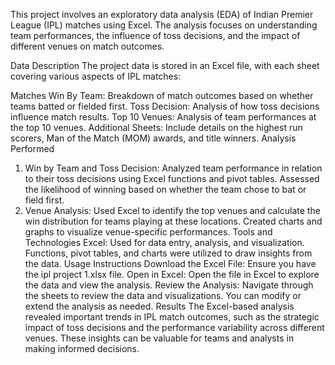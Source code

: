 This project involves an exploratory data analysis (EDA) of Indian Premier League (IPL) matches using Excel. The analysis focuses on understanding team performances, the influence of toss decisions, and the impact of different venues on match outcomes.

Data Description
The project data is stored in an Excel file, with each sheet covering various aspects of IPL matches:

Matches Win By Team: Breakdown of match outcomes based on whether teams batted or fielded first.
Toss Decision: Analysis of how toss decisions influence match results.
Top 10 Venues: Analysis of team performances at the top 10 venues.
Additional Sheets: Include details on the highest run scorers, Man of the Match (MOM) awards, and title winners.
Analysis Performed
1. Win by Team and Toss Decision:
Analyzed team performance in relation to their toss decisions using Excel functions and pivot tables.
Assessed the likelihood of winning based on whether the team chose to bat or field first.
2. Venue Analysis:
Used Excel to identify the top venues and calculate the win distribution for teams playing at these locations.
Created charts and graphs to visualize venue-specific performances.
Tools and Technologies
Excel: Used for data entry, analysis, and visualization. Functions, pivot tables, and charts were utilized to draw insights from the data.
Usage Instructions
Download the Excel File: Ensure you have the ipl project 1.xlsx file.
Open in Excel: Open the file in Excel to explore the data and view the analysis.
Review the Analysis: Navigate through the sheets to review the data and visualizations. You can modify or extend the analysis as needed.
Results
The Excel-based analysis revealed important trends in IPL match outcomes, such as the strategic impact of toss decisions and the performance variability across different venues. These insights can be valuable for teams and analysts in making informed decisions.
